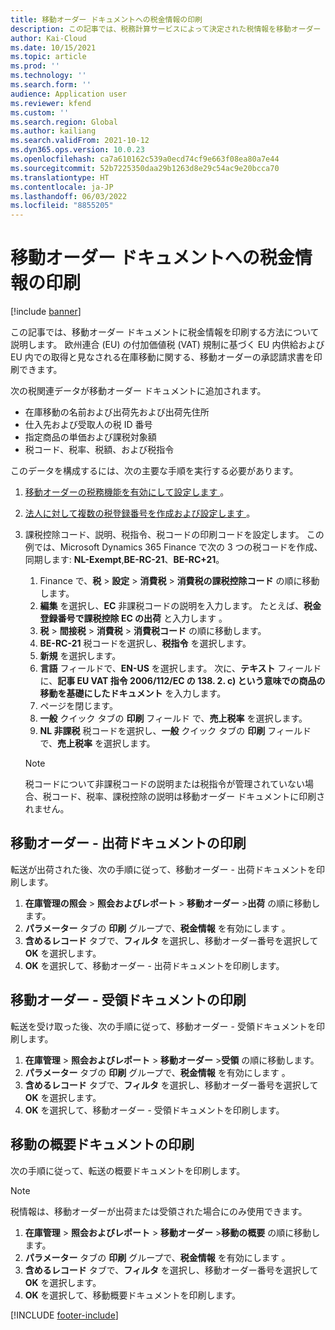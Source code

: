 ```yaml
---
title: 移動オーダー ドキュメントへの税金情報の印刷
description: この記事では、税務計算サービスによって決定された税情報を移動オーダー ドキュメントに印刷する方法について説明します。
author: Kai-Cloud
ms.date: 10/15/2021
ms.topic: article
ms.prod: ''
ms.technology: ''
ms.search.form: ''
audience: Application user
ms.reviewer: kfend
ms.custom: ''
ms.search.region: Global
ms.author: kailiang
ms.search.validFrom: 2021-10-12
ms.dyn365.ops.version: 10.0.23
ms.openlocfilehash: ca7a610162c539a0ecd74cf9e663f08ea80a7e44
ms.sourcegitcommit: 52b7225350daa29b1263d8e29c54ac9e20bcca70
ms.translationtype: HT
ms.contentlocale: ja-JP
ms.lasthandoff: 06/03/2022
ms.locfileid: "8855205"
---
```

# <a name="print-tax-information-on-transfer-order-documents"></a>移動オーダー ドキュメントへの税金情報の印刷

[!include [banner](../../includes/banner.md)]

この記事では、移動オーダー ドキュメントに税金情報を印刷する方法について説明します。 欧州連合 (EU) の付加価値税 (VAT) 規制に基づく EU 内供給および EU 内での取得と見なされる在庫移動に関する、移動オーダーの承認請求書を印刷できます。 

次の税関連データが移動オーダー ドキュメントに追加されます。

- 在庫移動の名前および出荷先および出荷先住所
- 仕入先および受取人の税 ID 番号
- 指定商品の単価および課税対象額
- 税コード、税率、税額、および税指令

このデータを構成するには、次の主要な手順を実行する必要があります。

1. [移動オーダーの税務機能を有効にして設定します ](tasks/Tax-feature-support-for-transfer-order.md)。
2. [法人に対して複数の税登録番号を作成および設定します ](emea-multiple-vat-registration-numbers.md)。
3. 課税控除コード、説明、税指令、税コードの印刷コードを設定します。 この例では、Microsoft Dynamics 365 Finance で次の 3 つの税コードを作成、同期します: **NL-Exempt**,**BE-RC-21**、**BE-RC+21**。

    1. Finance で、**税** \> **設定** \> **消費税** \> **消費税の課税控除コード** の順に移動します。
    2. **編集** を選択し、**EC** 非課税コードの説明を入力します。 たとえば、**税金登録番号で課税控除 EC の出荷** と入力します 。
    3. **税** \> **間接税** \> **消費税** \> **消費税コード** の順に移動します。
    4. **BE-RC-21** 税コードを選択し、**税指令** を選択します。
    5. **新規** を選択します。
    6. **言語** フィールドで、**EN-US** を選択します。 次に、**テキスト** フィールドに、**記事 EU VAT 指令 2006/112/EC の 138. 2. c) という意味での商品の移動を基礎にしたドキュメント** を入力します。
    7. ページを閉じます。
    8. **一般** クイック タブの **印刷** フィールド で、**売上税率** を選択します。
    8. **NL 非課税** 税コードを選択し、**一般** クイック タブの **印刷** フィールドで、**売上税率** を選択します。

    > [!NOTE] 
    > 税コードについて非課税コードの説明または税指令が管理されていない場合、税コード、税率、課税控除の説明は移動オーダー ドキュメントに印刷されません。

## <a name="print-the-transfer-order---shipment-document"></a>移動オーダー - 出荷ドキュメントの印刷

転送が出荷された後、次の手順に従って、移動オーダー - 出荷ドキュメントを印刷します。

1. **在庫管理の照会** \> **照会およびレポート** \> **移動オーダー** \>**出荷** の順に移動します。
2. **パラメーター** タブの **印刷** グループで、**税金情報** を有効にします 。
3. **含めるレコード** タブで、**フィルタ** を選択し、移動オーダー番号を選択して **OK** を選択します。
4. **OK** を選択して、移動オーダー - 出荷ドキュメントを印刷します。

## <a name="print-the-transfer-order---receipt-document"></a>移動オーダー - 受領ドキュメントの印刷

転送を受け取った後、次の手順に従って、移動オーダー - 受領ドキュメントを印刷します。

1. **在庫管理** \> **照会およびレポート** \> **移動オーダー** \>**受領** の順に移動します。
2. **パラメーター** タブの **印刷** グループで、**税金情報** を有効にします 。
3. **含めるレコード** タブで、**フィルタ**  を選択し、移動オーダー番号を選択して **OK** を選択します。
4. **OK** を選択して、移動オーダー - 受領ドキュメントを印刷します。

## <a name="print-the-transfer-overview-document"></a>移動の概要ドキュメントの印刷

次の手順に従って、転送の概要ドキュメントを印刷します。

> [!NOTE]
> 税情報は、移動オーダーが出荷または受領された場合にのみ使用できます。

1. **在庫管理** \> **照会およびレポート** \> **移動オーダー** \>**移動の概要** の順に移動します。
2. **パラメーター** タブの **印刷** グループで、**税金情報** を有効にします 。
3. **含めるレコード** タブで、**フィルタ**  を選択し、移動オーダー番号を選択して **OK** を選択します。
4. **OK** を選択して、移動概要ドキュメントを印刷します。

[!INCLUDE [footer-include](../../includes/footer-banner.md)]
